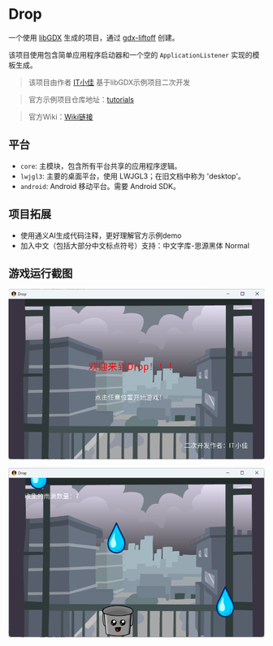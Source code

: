 # Drop

一个使用 [libGDX](https://libgdx.com/) 生成的项目，通过 [gdx-liftoff](https://github.com/libgdx/gdx-liftoff) 创建。

该项目使用包含简单应用程序启动器和一个空的 `ApplicationListener` 实现的模板生成。

> 该项目由作者 [IT小佳](https://github.com/it-xiaojia) 基于libGDX示例项目二次开发

> 官方示例项目仓库地址：[tutorials](https://github.com/libgdx/libgdx.github.io/tree/dev/assets/downloads/tutorials)

> 官方Wiki：[Wiki链接](https://libgdx.com/wiki/)

## 平台

- `core`: 主模块，包含所有平台共享的应用程序逻辑。
- `lwjgl3`: 主要的桌面平台，使用 LWJGL3；在旧文档中称为 'desktop'。
- `android`: Android 移动平台。需要 Android SDK。

## 项目拓展

- 使用通义AI生成代码注释，更好理解官方示例demo
- 加入中文（包括大部分中文标点符号）支持：中文字库-思源黑体 Normal

## 游戏运行截图

![image-20250220134910204](README.assets/image-20250220134910204.png)

![image-20250220131510027](README.assets/image-20250220131510027.png)
